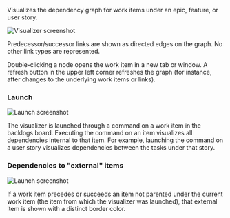 Visualizes the dependency graph for work items under an epic, feature, or user story.

![Visualizer screenshot](content/epicScreenshot.png)

Predecessor/successor links are shown as directed edges on the graph. No other link types are represented.

Double-clicking a node opens the work item in a new tab or window. A refresh button in the upper left corner refreshes the graph (for instance, after changes to the underlying work items or links).

### Launch

![Launch screenshot](content/launchScreenshot.png)

The visualizer is launched through a command on a work item in the backlogs board. Executing the command on an item visualizes all dependencies internal to that item.  For example, launching the command on a user story visualizes dependencies between the tasks under that story.

### Dependencies to "external" items

![Launch screenshot](content/externalDependencyScreenshot.png)

If a work item precedes or succeeds an item not parented under the current work item (the item from which the visualizer was launched), that external item is shown with a distinct border color.